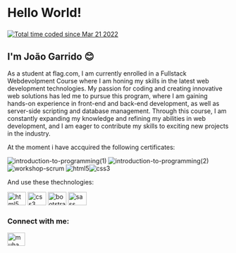 <br clear="both" />

<h1 align="left">Hello World!</h1>

###

<a href="https://wakatime.com/@c6d698f9-2e6e-48aa-ab6d-c076a25f2458"><img src="https://wakatime.com/badge/user/c6d698f9-2e6e-48aa-ab6d-c076a25f2458.svg" alt="Total time coded since Mar 21 2022" /></a>

###

<h2>I'm João Garrido 😊</h2>
<p>
	As a student at flag.com, I am currently enrolled in a Fullstack Webdevolpment Course where I am honing my skills in the latest web development technologies. My passion for coding and creating
	innovative web solutions has led me to pursue this program, where I am gaining hands-on experience in front-end and back-end development, as well as server-side scripting and database management.
	Through this course, I am constantly expanding my knowledge and refining my abilities in web development, and I am eager to contribute my skills to exciting new projects in the industry.
</p>

<p>At the moment i have accquired the following certificates:</p>

![introduction-to-programming(1)](https://github.com/garridothecat/garridothecat/assets/107148935/3ef20ae8-dc9b-492a-afa7-5c2cb7883a27) ![introduction-to-programming(2)](https://github.com/garridothecat/garridothecat/assets/107148935/d58a20f5-db33-4609-88cb-e4bd54a9fa48) ![workshop-scrum](https://github.com/garridothecat/garridothecat/assets/107148935/c102c896-e218-480f-9580-0b21771c9bac) ![html5](https://github.com/garridothecat/garridothecat/assets/107148935/2ee01e92-6bf2-475f-be03-2e1743ae6fa2)![css3](https://github.com/garridothecat/garridothecat/assets/107148935/ced6e39a-8e7a-4f07-9dcb-48b202c76c02)

<p>And use these thechnologies:</p>
<div align="left">
	<img src="https://cdn.jsdelivr.net/gh/devicons/devicon/icons/html5/html5-original.svg" height="30" width="42" alt="html5 logo" />
	<img src="https://cdn.jsdelivr.net/gh/devicons/devicon/icons/css3/css3-original.svg" height="30" width="42" alt="css3 logo" />
	<img src="https://cdn.jsdelivr.net/gh/devicons/devicon/icons/bootstrap/bootstrap-original.svg" height="30" width="42" alt="bootstrap logo" />
	<img src="https://cdn.jsdelivr.net/gh/devicons/devicon/icons/sass/sass-original.svg" height="30" width="42" alt="sass logo" />
	<!-- <img src="https://cdn.jsdelivr.net/gh/devicons/devicon/icons/tailwindcss/tailwindcss-plain.svg" height="30" width="42" alt="tailwindcss logo" />
	<img src="https://cdn.jsdelivr.net/gh/devicons/devicon/icons/javascript/javascript-original.svg" height="30" width="42" alt="javascript logo" />
	<img src="https://cdn.jsdelivr.net/gh/devicons/devicon/icons/react/react-original.svg" height="30" width="42" alt="react logo" /> -->
	<!-- <img src="https://cdn.jsdelivr.net/gh/devicons/devicon/icons/nodejs/nodejs-original.svg" height="30" width="42" alt="nodejs logo"  /> -->
	<!-- <img src="https://cdn.jsdelivr.net/gh/devicons/devicon/icons/npm/npm-original-wordmark.svg" height="30" width="42" alt="npm logo" /> -->
</div>

<!-- <div align="left">
  <img src="https://github-readme-stats.vercel.app/api?hide_title=true&hide_rank=true&show_icons=true&include_all_commits=true&count_private=true&disable_animations=false&theme=dracula&locale=en&hide_border=true&username=migsilva89" height="150" alt="stats graph"  /> -->

<!--   <img src="https://github-readme-stats.vercel.app/api/top-langs?&username=migsilva89&locale=en&hide_title=true&layout=compact&count_private=true&include_all_commits=true&card_width=320&langs_count=6&theme=dracula&hide_border=true" height="150" alt="languages graph" />
</div> -->

<h3 align="left">Connect with me:</h3>
<p align="left">
	<a href="https://www.linkedin.com/in/jo%C3%A3o-garrido-878455155/" target="blank">
		<img
			align="center"
			src="https://raw.githubusercontent.com/rahuldkjain/github-profile-readme-generator/master/src/images/icons/Social/linked-in-alt.svg"
			alt="muhammad-nurcholis-112b73162"
			height="30"
			width="40"
	/></a>
</p>

